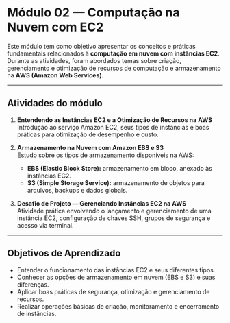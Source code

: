 # Módulo 02 — Computação na Nuvem com EC2

Este módulo tem como objetivo apresentar os conceitos e práticas fundamentais relacionados à **computação em nuvem com instâncias EC2**.  
Durante as atividades, foram abordados temas sobre criação, gerenciamento e otimização de recursos de computação e armazenamento na **AWS (Amazon Web Services)**.

---

## Atividades do módulo

1. **Entendendo as Instâncias EC2 e a Otimização de Recursos na AWS**  
   Introdução ao serviço Amazon EC2, seus tipos de instâncias e boas práticas para otimização de desempenho e custo.  

2. **Armazenamento na Nuvem com Amazon EBS e S3**  
   Estudo sobre os tipos de armazenamento disponíveis na AWS:  
   - **EBS (Elastic Block Store):** armazenamento em bloco, anexado às instâncias EC2.  
   - **S3 (Simple Storage Service):** armazenamento de objetos para arquivos, backups e dados globais.  

3. **Desafio de Projeto — Gerenciando Instâncias EC2 na AWS**  
   Atividade prática envolvendo o lançamento e gerenciamento de uma instância EC2, configuração de chaves SSH, grupos de segurança e acesso via terminal.

---

## Objetivos de Aprendizado

- Entender o funcionamento das instâncias EC2 e seus diferentes tipos.  
- Conhecer as opções de armazenamento em nuvem (EBS e S3) e suas diferenças.  
- Aplicar boas práticas de segurança, otimização e gerenciamento de recursos.  
- Realizar operações básicas de criação, monitoramento e encerramento de instâncias.

